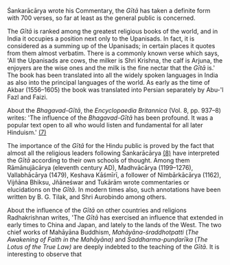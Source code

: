 Śankarācārya wrote his Commentary, the *Gītā* has taken a definite form with 700 verses, so far at least as the general public is concerned.

The *Gītā* is ranked among the greatest religious books of the world, and in India it occupies a position next only to the Upanisads. In fact, it is considered as a summing up of the Upanisads; in certain places it quotes from them almost verbatim. There is a commonly known verse which says, 'All the Upanisads are cows, the milker is Shri Krishna, the calf is Arjuna, the enjoyers are the wise ones and the milk is the fine nectar that the *Gītā* is.' The book has been translated into all the widely spoken languages in India as also into the principal languages of the world. As early as the time of Akbar (1556–1605) the book was translated into Persian separately by Abu-'l Fazl and Faizi.

About the *Bhagavad-Gītā*, the *Encyclopaedia Britannica* (Vol. 8, pp. 937–8) writes: 'The influence of the *Bhagavad-Gītā* has been profound. It was a popular text open to all who would listen and fundamental for all later Hinduism.' [\(7\)](#page--1-0)

The importance of the *Gītā* for the Hindu public is proved by the fact that almost all the religious leaders following Śankarācārya [\(8\)](#page--1-1) have interpreted the *Gītā* according to their own schools of thought. Among them Rāmānujācārya (eleventh century AD), Madhvācārya (1199–1276), Vallabhācārya (1479), Keshava Kāśmīrī, a follower of Nimbārkācārya (1162), Vijñāna Bhiksu, Jñāneśwar and Tukārām wrote commentaries or elucidations on the *Gītā*. In modern times also, such annotations have been written by B. G. Tilak, and Shri Aurobindo among others.

About the influence of the *Gītā* on other countries and religions Radhakrishnan writes, 'The *Gītā* has exercised an influence that extended in early times to China and Japan, and lately to the lands of the West. The two chief works of Mahāyāna Buddhism, *Mahāyāna-śraddhotpatti* (*The Awakening of Faith in the Mahāyāna)* and *Saddharma-punḍarīka* (*The Lotus of the True Law)* are deeply indebted to the teaching of the *Gītā.* It is interesting to observe that